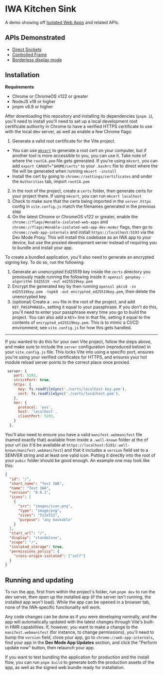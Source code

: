 # IWA Kitchen Sink

A demo showing off [Isolated Web Apps](https://github.com/WICG/isolated-web-apps/) and related APIs.

## APIs Demonstrated

- [Direct Sockets](https://github.com/WICG/direct-sockets)
- [Controlled Frame](https://github.com/WICG/controlled-frame)
- [Borderless display mode](https://github.com/WICG/manifest-incubations/blob/gh-pages/borderless-explainer.md)

## Installation

**Requirements**

- Chrome or ChromeOS v122 or greater
- NodeJS v18 or higher
- pnpm v8.9 or higher

After downloading this repository and installing its dependencies (`pnpm i`), you'll need to install you'll need to set up a local development root certificate authority in Chrome to have a verified HTTPS certificate to use with the local dev server, as well as enable a few Chrome flags:

1. Generate a valid root certificate for the Vite project.

- You can use [`mkcert`](https://github.com/FiloSottile/mkcert?tab=readme-ov-file) to generate a root cert on your computer, but if another tool is more accessible to you, you can use it. Take note of where the `rootCA.pem` file gets generated. If you're using `mkcert`, you can add `export CAROOT=”$HOME/certs"` to your `.bashrc` file to direct where the file will be generated when running `mkcert -install`
- Install the cert by going to `chrome://settings/certificates` and under the `Authorities` tab, import `rootCA.pem`

2. In the root of the project, create a `certs` folder, then generate certs for your project there. If using `mkcert`, you can run `mkcert localhost`
3. Check to make sure that the certs being imported in the `server.https` config in `vite.config.js` match the filenames generated in the previous step
4. On the latest Chrome or ChromeOS v122 or greater, enable the `chrome://flags/#enable-isolated-web-apps` and `chrome://flags/#enable-isolated-web-app-dev-mode/` flags, then go to `chrome://web-app-internals` and install `https://localhost:5193` via the Dev Mode Proxy. This will install this codebase as an IWA app to your device, but use the proxied development server instead of requiring you to bundle and install your app.

To create a bundled application, you'll also need to generate an encrypted signing key. To do so, run the following:

1. Generate an unencrypted Ed25519 key inside the `certs` directory you previously made running the following inside it: `openssl genpkey -algorithm Ed25519 -out ed25519key.pem`
2. Encrypt the generated key by then running `openssl pkcs8 -in ed25519key.pem -topk8 -out encrypted_ed25519key.pem`, then delete the unencrypted key.
3. (optional) Create a `.env` file in the root of the project, and add `KEY_PASSPHRASE=`, setting it equal to your passphrase. If you don't do this, you'll need to enter your passphrase every time you go to build the project. You can also add a `KEY=` line in that file, setting it equal to the contents of `encrypted_ed25519key.pem`. This is to mimic a CI/CD environment; see `vite.config.js` for how this gets handled.

---

If you wanted to do this for your own Vite project, follow the steps above, and make sure to include the `server` configuration (reproduced below) in your `vite.config.js` file. This locks Vite into using a specific port, ensures you're using your verified certificates for HTTPS, and ensures your hot module reload server points to the correct place once proxied.

```js
 server: {
    port: 5193,
    strictPort: true,
    https: {
      key: fs.readFileSync('./certs/localhost-key.pem'),
      cert: fs.readFileSync('./certs/localhost.pem'),
    },
    hmr: {
      protocol: 'wss',
      host: 'localhost',
      clientPort: 5193,
    }
  },
```

You'll also need to ensure you have a valid `manifest.webmanifest` file (named exactly that) available from inside a `.well-known` folder at the of your url (so it'd be available at `https://localhost:5193/.well-known/manifest.webmanifest`) and that it includes a `version` field set to a SEMVER string and at least one valid icon. Putting it directly into the root of your `pubic` folder should be good enough. An example one may look like this:

```json
{
  "id": "/",
  "short_name": "Test IWA",
  "name": "Test IWA",
  "version": "0.0.1",
  "icons": [
    {
      "src": "images/icon.png",
      "type": "image/png",
      "sizes": "512x512",
      "purpose": "any maskable"
    }
  ],
  "start_url": "/",
  "display": "standalone",
  "scope": "/",
  "isolated_storage": true,
  "permissions_policy": {
    "cross-origin-isolated": ["self"]
  }
}
```

## Running and updating

To run the app, first from within the project's folder, run `pnpm dev` to run the dev server, then open up the installed app (if the server isn't running, the installed app won't load). While the app can be opened in a browser tab, none of the IWA-specific functionality will work.

Any code changes can be done as if you were developing normally, and the app will automatically updated with the latest changes through Vite's built-in HMR capabilities. If, however, you want to make a change to the `manifest.webmanifest` (for instance, to change permissions), you'll need to bump the `version` field, close your app, go to `chrome://web-app-internals`, find your app in the **Dev Mode App Updates** section, and click the "Perform update now" button, then relaunch your app.

If you want to test bundling the application for production and the install flow, you can run `pnpm build` to generate both the production assets of the app, as well as the signed web bundle ready for installation.
